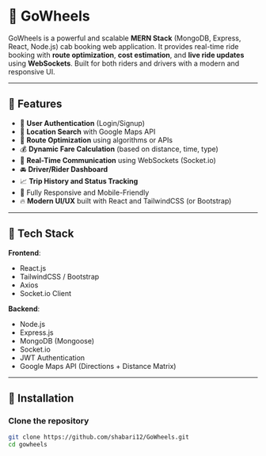 # 🚖 GoWheels

GoWheels is a powerful and scalable **MERN Stack** (MongoDB, Express, React, Node.js) cab booking web application. It provides real-time ride booking with **route optimization**, **cost estimation**, and **live ride updates** using **WebSockets**. Built for both riders and drivers with a modern and responsive UI.

---

## 🌟 Features

- 🔐 **User Authentication** (Login/Signup)
- 📍 **Location Search** with Google Maps API
- 🧠 **Route Optimization** using algorithms or APIs
- 💰 **Dynamic Fare Calculation** (based on distance, time, type)
- 🔄 **Real-Time Communication** using WebSockets (Socket.io)
- 🚘 **Driver/Rider Dashboard**
- 📈 **Trip History and Status Tracking**
- 📱 Fully Responsive and Mobile-Friendly
- 🔥 **Modern UI/UX** built with React and TailwindCSS (or Bootstrap)

---

## 📂 Tech Stack

**Frontend**:
- React.js
- TailwindCSS / Bootstrap
- Axios
- Socket.io Client

**Backend**:
- Node.js
- Express.js
- MongoDB (Mongoose)
- Socket.io
- JWT Authentication
- Google Maps API (Directions + Distance Matrix)

---

## 🔧 Installation

### Clone the repository

```bash
git clone https://github.com/shabari12/GoWheels.git
cd gowheels
